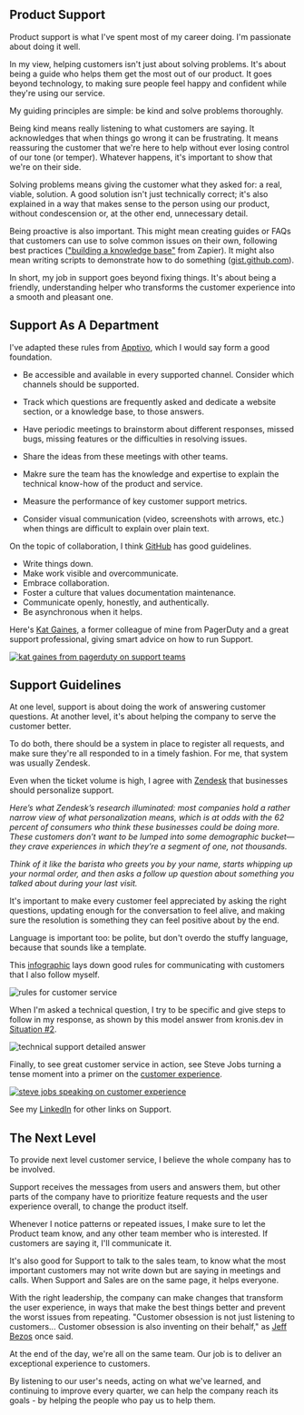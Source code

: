 
## Product Support

Product support is what I've spent most of my career doing. I'm passionate about doing it well.

In my view, helping customers isn't just about solving problems. It's about being a guide who helps them get the most out of our product. It goes beyond technology, to making sure people feel happy and confident while they're using our service.

My guiding principles are simple: be kind and solve problems thoroughly. 

Being kind means really listening to what customers are saying. It acknowledges that when things go wrong it can be frustrating. It means reassuring the customer that we're here to help without ever losing control of our tone (or temper). Whatever happens, it's important to show that we're on their side. 

Solving problems means giving the customer what they asked for: a real, viable, solution. A good solution isn't just technically correct; it's also explained in a way that makes sense to the person using our product, without condescension or, at the other end, unnecessary detail.

Being proactive is also important. This might mean creating guides or FAQs that customers can use to solve common issues on their own, following best practices (["building a knowledge base"](https://zapier.com/blog/build-knowledge-base-documentation/) from Zapier). It might also mean writing scripts to demonstrate how to do something ([gist.github.com](https://gist.github.com/julianeon?direction=desc&sort=created)).

In short, my job in support goes beyond fixing things. It's about being a friendly, understanding helper who transforms the customer experience into a smooth and pleasant one.

## Support As A Department

I've adapted these rules from [Apptivo](https://www.apptivo.com/blog/customer-support-importance-types-and-best-practices/), which I would say form a good foundation.

- Be accessible and available in every supported channel. Consider which channels should be supported.

- Track which questions are frequently asked and dedicate a website section, or a knowledge base, to those answers.

- Have periodic meetings to brainstorm about different responses, missed bugs, missing features or the difficulties in resolving issues.

- Share the ideas from these meetings with other teams.

- Makre sure the team has the knowledge and expertise to explain the technical know-how of the product and service.

- Measure the performance of key customer support metrics.

- Consider visual communication (video, screenshots with arrows, etc.) when things are difficult to explain over plain text.


On the topic of collaboration, I think [GitHub](https://github.blog/2023-10-04-how-to-communicate-like-a-github-engineer-our-principles-practices-and-tools/) has good guidelines.

- Write things down.
- Make work visible and overcommunicate.
- Embrace collaboration.
- Foster a culture that values documentation maintenance.
- Communicate openly, honestly, and authentically.
- Be asynchronous when it helps.

Here's [Kat Gaines](https://www.linkedin.com/in/katgaines/), a former colleague of mine from PagerDuty and a great support professional, giving smart advice on how to run Support.

[![kat gaines from pagerduty on support teams](pd_gaines.png)](https://www.youtube.com/watch?v=f60GvrS-qY4)

## Support Guidelines

At one level, support is about doing the work of answering customer questions. At another level, it's about helping the company to serve the customer better.

To do both, there should be a system in place to register all requests, and make sure they're all responded to in a timely fashion. For me, that system was usually Zendesk.

Even when the ticket volume is high, I agree with [Zendesk](https://cxtrends.zendesk.com/trends/trend-3) that businesses should personalize support. 

_Here’s what Zendesk’s research illuminated: most companies hold a rather narrow view of what personalization means, which is at odds with the 62 percent of consumers who think these businesses could be doing more. These customers don’t want to be lumped into some demographic bucket—they crave experiences in which they’re a segment of one, not thousands._

_Think of it like the barista who greets you by your name, starts whipping up your normal order, and then asks a follow up question about something you talked about during your last visit._

It's important to make every customer feel appreciated by asking the right questions, updating enough for the conversation to feel alive, and making sure the resolution is something they can feel positive about by the end. 

Language is important too: be polite, but don't overdo the stuffy language, because that sounds like a template. 

This [infographic](https://fieldedge.com/blog/guide-to-great-customer-service-infographic/) lays down good rules for communicating with customers that I also follow myself.

![rules for customer service](customer_service_infographic.png)

When I'm asked a technical question, I try to be specific and give steps to follow in my response, as shown by this model answer from kronis.dev in [Situation #2](https://quick-answers.kronis.dev/).

![technical support detailed answer](person-2-situation.jpg)


Finally, to see great customer service in action, see Steve Jobs turning a tense moment into a primer on the [customer experience](https://www.youtube.com/watch?v=r2O5qKZlI50).

[![steve jobs speaking on customer experience](customer_experience.png)](https://www.youtube.com/watch?v=r2O5qKZlI50)

See my [LinkedIn](https://www.linkedin.com/in/julianeon/recent-activity/all/) for other links on Support.

## The Next Level 

To provide next level customer service, I believe the whole company has to be involved. 

Support receives the messages from users and answers them, but other parts of the company have to prioritize feature requests and the user experience overall, to change the product itself. 


Whenever I notice patterns or repeated issues, I make sure to let the Product team know, and any other team member who is interested. If customers are saying it, I'll communicate it.

It's also good for Support to talk to the sales team, to know what the most important customers may not write down but are saying in meetings and calls. When Support and Sales are on the same page, it helps everyone.

With the right leadership, the company can make changes that transform the user experience, in ways that make the best things better and prevent the worst issues from repeating. "Customer obsession is not just listening to customers... Customer obsession is also inventing on their behalf," as [Jeff Bezos](https://www.youtube.com/watch?v=uHvD0DVcKAw) once said.

At the end of the day, we're all on the same team. Our job is to deliver an exceptional experience to customers. 

By listening to our user's needs, acting on what we've learned, and continuing to improve every quarter, we can help the company reach its goals - by helping the people who pay us to help them.




